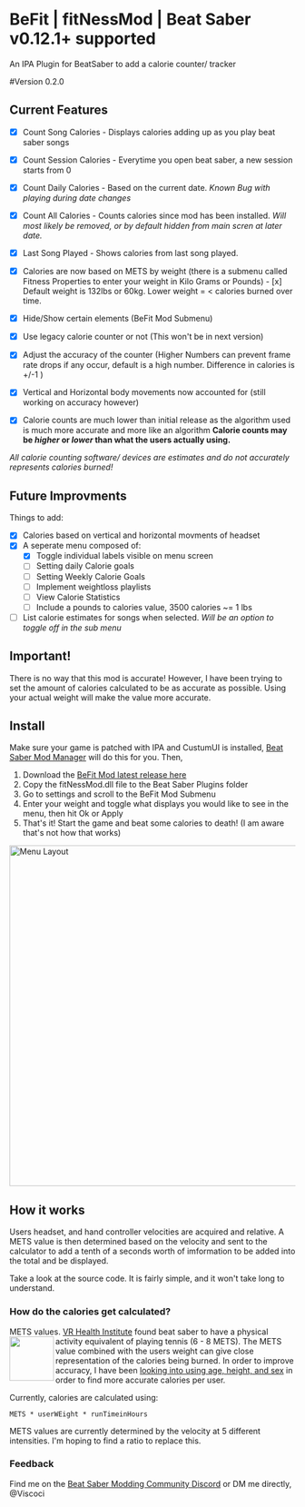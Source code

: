 # BeFit | fitNessMod | Beat Saber v0.12.1+ supported
An IPA Plugin for BeatSaber to add a calorie counter/ tracker

#Version 0.2.0
## Current Features
-  [x] Count Song Calories    - Displays calories adding up as you play beat saber songs
-  [x] Count Session Calories - Everytime you open beat saber, a new session starts from 0
-  [x] Count Daily Calories   - Based on the current date. *Known Bug with playing during date changes*
-  [x] Count All Calories     - Counts calories since mod has been installed. *Will most likely be removed, or by default hidden from main scren at later date.*
-  [x] Last Song Played       - Shows calories from last song played.

- [x] Calories are now based on METS by weight (there is a submenu called Fitness Properties to enter your weight in Kilo Grams or Pounds)
         - [x] Default weight is 132lbs or 60kg. Lower weight =  < calories burned over time.
- [x] Hide/Show certain elements (BeFit Mod Submenu)
- [x] Use legacy calorie counter or not (This won't be in next version)
- [x] Adjust the accuracy of the counter (Higher Numbers can prevent frame rate drops if any occur, default is a high number. Difference in calories is +/-1 )
- [x] Vertical and Horizontal body movements now accounted for (still working on accuracy however)
- [x] Calorie counts are much lower than initial release as the algorithm used is much more accurate and more like an algorithm
**Calorie counts may be *higher* or *lower* than what the users actually using.**

*All calorie counting software/ devices are estimates and do not accurately represents calories burned!*


## Future Improvments
Things to add:
* [x] Calories based on vertical and horizontal movments of headset
* [x] A seperate menu composed of:
  * [x] Toggle individual labels visible on menu screen
  * [ ] Setting daily Calorie goals
  * [ ] Setting Weekly Calorie Goals
  * [ ] Implement weightloss playlists
  * [ ] View Calorie Statistics
  * [ ] Include a pounds to calories value, 3500 calories ~= 1 lbs
* [ ] List calorie estimates for songs when selected. *Will be an option to toggle off in the sub menu*

## Important!
There is no way that this mod is accurate! However, I have been trying to set the amount of calories calculated to be as accurate as possible. Using your actual weight will make the value more accurate.



## Install
Make sure your game is patched with IPA and CustumUI is installed, [Beat Saber Mod Manager](https://github.com/Umbranoxio/BeatSaberModInstaller/releases) will do this for you. Then,
1.  Download the [BeFit Mod latest release here](https://github.com/viscoci/BeFit/releases)
2.  Copy the fitNessMod.dll file to the Beat Saber Plugins folder
3.  Go to settings and scroll to the BeFit Mod Submenu
4. Enter your weight and toggle what displays you would like to see in the menu, then hit Ok or Apply
5. That's it! Start the game and beat some calories to death! (I am aware that's not how that works)


<img src="https://visco.city/external/images/bfit.PNG" width="600" alt="Menu Layout"/>

## How it works
Users headset, and hand controller velocities are acquired and relative. A METS value is then determined based on the velocity and sent to the calculator to add a tenth of a seconds worth of imformation to be added into the total and be displayed.

Take a look at the source code. It is fairly simple, and it won't take long to understand.

### How do the calories get calculated?
METS values. [VR Health Institute](https://vrhealth.institute/portfolio/beat-saber/) found beat saber to have a physical activity equivalent of playing tennis (6 - 8 METS).
<a href="https://vrhealth.institute/methodology/"><img src="https://vrhealth.institute/wp-content/uploads/2017/08/Tennis-Pre-300-dpi.png" align="left" width="78" ></a>
The METS value combined with the users weight can give close representation of the calories being burned. In order to improve accuracy, I have been [looking into using age, height, and sex](https://sites.google.com/site/compendiumofphysicalactivities/corrected-mets) in order to find more accurate calories per user. 

Currently, calories are calculated using:
~~~
METS * userWEight * runTimeinHours
~~~
METS values are currently determined by the velocity at 5 different intensities. I'm hoping to find a ratio to replace this.


### Feedback
Find me on the [Beat Saber Modding Community Discord](https://discordapp.com/invite/beatsabermods) or DM me directly, @Viscoci
  

